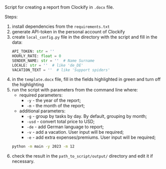Script for creating a report from Clockify in `.docx` file.

Steps:
1. install dependencies from the `requirements.txt`
2. generate API-token in the personal account of Clockify
3. create `local_config.py` file in the directory with the script and fill in the data:
	```python
	API_TOKEN: str = ''
	HOURLY_RATE: float = 0
	SENDER_NAME: str = ''  # Name Surname
	LOCALE: str = ''  # like 'de_DE'
	VACATION_TEXT = ''  # like 'Support spiders'
	```
4. in the `template.docx` file, fill in the fields highlighted in green and turn off the highlighting
5. run the script with parameters from the command line where:
	- required parameters:
	    - `-y` - the year of the report;
	    - `-m` - the month of the report;
	- additional parameters:
	    - `-g` - group by tasks by day. By default, grouping by month;
	    - `-usd` - convert total price to USD;
	    - `-de` - add German language to report;
	    - `-v` - add a vacation. User input will be required;
	    - `-e` - add extra expenses/premiums.  User input will be required;
	```bash
	python -m main -y 2023 -m 12
	```
6. check the result in the `path_to_script/output/` directory and edit it if necessary.

